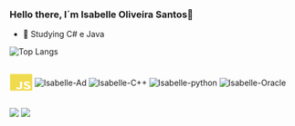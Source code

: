 ### Hello there, I´m Isabelle Oliveira Santos👋
- 🌱 Studying C# e Java

![Top Langs](https://github-readme-stats.vercel.app/api/top-langs/?username=oliveiraisabelle&hide_progress=true&theme=dark)


<div style="display: inline_block"><br>
  <img align="center" alt="Isabelle-Js" height="30" width="40" src="https://raw.githubusercontent.com/devicons/devicon/master/icons/javascript/javascript-plain.svg">
 <img align="center" alt="Isabelle-Ad" height="30" width="40"   
src="https://cdn.jsdelivr.net/gh/devicons/devicon/icons/arduino/arduino-original.svg" />
 <img align="center" alt="Isabelle-C++" height="30" width="40"   
src="https://cdn.jsdelivr.net/gh/devicons/devicon/icons/cplusplus/cplusplus-line.svg" />
 <img align="center" alt="Isabelle-python" height="30" width="40" 
  src="https://cdn.jsdelivr.net/gh/devicons/devicon/icons/python/python-original.svg" />
<img align="center" alt="Isabelle-Oracle" height="30" width="40" 
  src="https://cdn.jsdelivr.net/gh/devicons/devicon/icons/oracle/oracle-original.svg" />

  </div>

  ##
<div> 
  
   <a href = "mailto:oliveira.zabelle@gmail.com"><img src="https://img.shields.io/badge/-Gmail-%23333?style=for-the-badge&logo=gmail&logoColor=white" target="_blank"></a>
  <a href="https://www.linkedin.com/in/isabelle-oliveira-santos-188581271/)" target="_blank"><img src="https://img.shields.io/badge/-LinkedIn-%230077B5?style=for-the-badge&logo=linkedin&logoColor=white" target="_blank"></a> 
  
</div>
          
          
          
          
          


